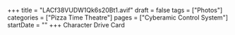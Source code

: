 +++
title = "LACf38VUDW1Qk6s20Bt1.avif"
draft = false
tags = ["Photos"]
categories = ["Pizza Time Theatre"]
pages = ["Cyberamic Control System"]
startDate = ""
+++
Character Drive Card
